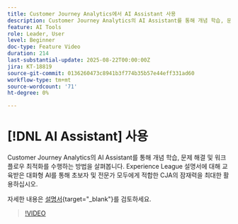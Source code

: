 ```yaml
---
title: Customer Journey Analytics에서 AI Assistant 사용
description: Customer Journey Analytics의 AI Assistant를 통해 개념 학습, 문제 해결 및 워크플로우 최적화를 수행하는 방법을 살펴봅니다.
feature: AI Tools
role: Leader, User
level: Beginner
doc-type: Feature Video
duration: 214
last-substantial-update: 2025-08-22T00:00:00Z
jira: KT-18819
source-git-commit: 0136260473c8941b3f774b35b57e44eff331ad60
workflow-type: tm+mt
source-wordcount: '71'
ht-degree: 0%

---
```


# [!DNL AI Assistant] 사용

Customer Journey Analytics의 AI Assistant를 통해 개념 학습, 문제 해결 및 워크플로우 최적화를 수행하는 방법을 살펴봅니다. Experience League 설명서에 대해 교육받은 대화형 AI를 통해 초보자 및 전문가 모두에게 적합한 CJA의 잠재력을 최대한 활용하십시오.

자세한 내용은 [설명서](https://experienceleague.adobe.com/en/docs/analytics-platform/using/cja-overview/cja-b2c-overview/ai-assistant){target="_blank"}를 검토하세요.

>[!VIDEO](https://video.tv.adobe.com/v/3471136/?learn=on)

